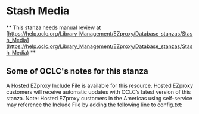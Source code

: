 # Stash Media
** This stanza needs manual review at [https://help.oclc.org/Library_Management/EZproxy/Database_stanzas/Stash_Media](https://help.oclc.org/Library_Management/EZproxy/Database_stanzas/Stash_Media) **

## Some of OCLC's notes for this stanza

A Hosted EZproxy Include File is available for this resource. Hosted EZproxy customers will receive automatic updates with OCLC&rsquo;s latest version of this stanza. Note: Hosted EZproxy customers in the Americas using self-service may reference the Include File by adding the following line to config.txt:

&nbsp;

&nbsp;
